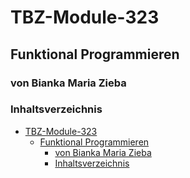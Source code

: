 # TBZ-Module-323

## Funktional Programmieren

### von Bianka Maria Zieba

### Inhaltsverzeichnis

- [TBZ-Module-323](#tbz-module-323)
  - [Funktional Programmieren](#funktional-programmieren)
    - [von Bianka Maria Zieba](#von-bianka-maria-zieba)
    - [Inhaltsverzeichnis](#inhaltsverzeichnis)
